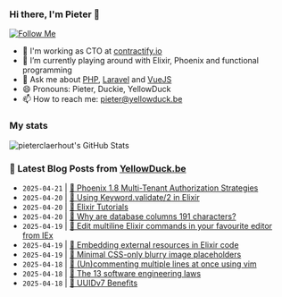 ### Hi there, I'm Pieter 👋  
[![Follow Me](https://img.shields.io/github/followers/pieterclaerhout?label=Follow&style=social)](https://github.com/pieterclaerhout)

- 🏢 I'm working as CTO at [contractify.io](https://contractify.io)
- 🌱 I’m currently playing around with Elixir, Phoenix and functional programming
- 💬 Ask me about [PHP](https://php.net), [Laravel](http://laravel.com) and [VueJS](https://vuejs.org)
- 😄 Pronouns: Pieter, Duckie, YellowDuck
- 📫 How to reach me: pieter@yellowduck.be

### My stats

![pieterclaerhout's GitHub Stats](https://github-readme-stats.vercel.app/api?username=pieterclaerhout&show_icons=true&count_private=true&line_height=40)

### 📩 Latest Blog Posts from [YellowDuck.be](https://www.yellowduck.be/)
<!-- BLOG-POST-LIST:START -->
- `2025-04-21` | [🔗 Phoenix 1.8 Multi-Tenant Authorization Strategies](https://www.yellowduck.be/posts/github-zenhive-orgsdocs)  
- `2025-04-20` | [🐥 Using Keyword.validate/2 in Elixir](https://www.yellowduck.be/posts/using-keyword-validate-in-elixir)  
- `2025-04-20` | [🔗 Elixir Tutorials](https://www.yellowduck.be/posts/elixir-tutorials)  
- `2025-04-20` | [🔗 Why are database columns 191 characters?](https://www.yellowduck.be/posts/why-are-database-columns-191-characters)  
- `2025-04-19` | [🐥 Edit multiline Elixir commands in your favourite editor from IEx](https://www.yellowduck.be/posts/edit-multiline-elixir-commands-in-your-favourite-editor-from-iex)  
- `2025-04-19` | [🔗 Embedding external resources in Elixir code](https://www.yellowduck.be/posts/embedding-external-resources-in-elixir-code)  
- `2025-04-19` | [🔗 Minimal CSS-only blurry image placeholders](https://www.yellowduck.be/posts/minimal-css-only-blurry-image-placeholders)  
- `2025-04-18` | [🐥 &lpar;Un&rpar;commenting multiple lines at once using vim](https://www.yellowduck.be/posts/un-commenting-multiple-lines-at-once-using-vim)  
- `2025-04-18` | [🔗 The 13 software engineering laws](https://www.yellowduck.be/posts/the-13-software-engineering-laws)  
- `2025-04-18` | [🔗 UUIDv7 Benefits](https://www.yellowduck.be/posts/uuidv7-benefits)  

<!-- BLOG-POST-LIST:END -->
